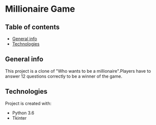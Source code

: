 # Millionaire Game
## Table of contents
* [General info](#general-info)
* [Technologies](#technologies)

## General info
This project is a clone of "Who wants to be a millionaire".Players have to answer 12 questions correctly to be a winner of the game.
	
## Technologies
Project is created with:
* Python 3.6
* Tkinter
